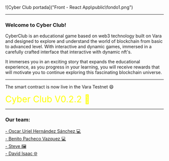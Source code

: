 <!-- Description starts here -->

![Cyber Club portada]("Front - React App\public\fondo1.png")

___

### Welcome to Cyber Club!

CyberClub is an educational game based on web3 technology built on Vara and designed to explore and understand the world of blockchain from basic to advanced level. With interactive and dynamic games, immersed in a carefully crafted interface that interactive with dynamic nft's. 

It immerses you in an exciting story that expands the educational experience, as you progress in your learning, you will receive rewards that will motivate you to continue exploring this fascinating blockchain universe.

<!-- End of description -->
___

The smart contract is now live in the Vara Testnet 😄

<a style="color: #ffff00; font-size: 28px; text-decoration: none;" href="https://idea.gear-tech.io/programs/0xe69727180e6a43860f5195c7023052766baad4938400f44e6be709a89e5f087f?node=wss%3A%2F%2Ftestnet.vara-network.io">
Cyber Club V0.2.2 🔗</a></br>

___

### Our team:
<a href="https://idea.gear-tech.io/programs/0xe69727180e6a43860f5195c7023052766baad4938400f44e6be709a89e5f087f?node=wss%3A%2F%2Ftestnet.vara-network.io">
- Oscar Uriel Hernández Sánchez 💻</a></br>

<a href="https://idea.gear-tech.io/programs/0xe69727180e6a43860f5195c7023052766baad4938400f44e6be709a89e5f087f?node=wss%3A%2F%2Ftestnet.vara-network.io">
- Benito Pacheco Vazquez 💻</a></br>

<a href="https://idea.gear-tech.io/programs/0xe69727180e6a43860f5195c7023052766baad4938400f44e6be709a89e5f087f?node=wss%3A%2F%2Ftestnet.vara-network.io">
- Steve 🖼️</a></br>

<a href="https://idea.gear-tech.io/programs/0xe69727180e6a43860f5195c7023052766baad4938400f44e6be709a89e5f087f?node=wss%3A%2F%2Ftestnet.vara-network.io">
- David Isaac 🌐</a></br>
<!-- Also, we have a website were you can see the UI of this proyect 🌐 -->

<!-- <a style="color: #ffff00; font-size: 28px; text-decoration: none;" href="">
Https:...</a></br> 
-->